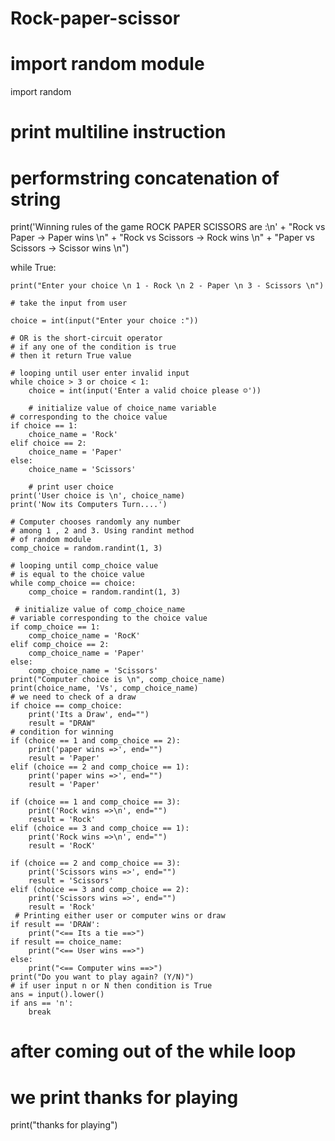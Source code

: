 # Rock-paper-scissor
# import random module
import random
# print multiline instruction
# performstring concatenation of string
print('Winning rules of the game ROCK PAPER SCISSORS are :\n'
      + "Rock vs Paper -> Paper wins \n"
      + "Rock vs Scissors -> Rock wins \n"
      + "Paper vs Scissors -> Scissor wins \n")

while True:

    print("Enter your choice \n 1 - Rock \n 2 - Paper \n 3 - Scissors \n")

    # take the input from user

    choice = int(input("Enter your choice :"))

    # OR is the short-circuit operator
    # if any one of the condition is true
    # then it return True value

    # looping until user enter invalid input
    while choice > 3 or choice < 1:
        choice = int(input('Enter a valid choice please ☺'))

        # initialize value of choice_name variable
    # corresponding to the choice value
    if choice == 1:
        choice_name = 'Rock'
    elif choice == 2:
        choice_name = 'Paper'
    else:
        choice_name = 'Scissors'

        # print user choice
    print('User choice is \n', choice_name)
    print('Now its Computers Turn....')

    # Computer chooses randomly any number
    # among 1 , 2 and 3. Using randint method
    # of random module
    comp_choice = random.randint(1, 3)

    # looping until comp_choice value
    # is equal to the choice value
    while comp_choice == choice:
        comp_choice = random.randint(1, 3)

     # initialize value of comp_choice_name
    # variable corresponding to the choice value
    if comp_choice == 1:
        comp_choice_name = 'RocK'
    elif comp_choice == 2:
        comp_choice_name = 'Paper'
    else:
        comp_choice_name = 'Scissors'
    print("Computer choice is \n", comp_choice_name)
    print(choice_name, 'Vs', comp_choice_name)
    # we need to check of a draw
    if choice == comp_choice:
        print('Its a Draw', end="")
        result = "DRAW"
    # condition for winning
    if (choice == 1 and comp_choice == 2):
        print('paper wins =>', end="")
        result = 'Paper'
    elif (choice == 2 and comp_choice == 1):
        print('paper wins =>', end="")
        result = 'Paper'

    if (choice == 1 and comp_choice == 3):
        print('Rock wins =>\n', end="")
        result = 'Rock'
    elif (choice == 3 and comp_choice == 1):
        print('Rock wins =>\n', end="")
        result = 'RocK'

    if (choice == 2 and comp_choice == 3):
        print('Scissors wins =>', end="")
        result = 'Scissors'
    elif (choice == 3 and comp_choice == 2):
        print('Scissors wins =>', end="")
        result = 'Rock'
     # Printing either user or computer wins or draw
    if result == 'DRAW':
        print("<== Its a tie ==>")
    if result == choice_name:
        print("<== User wins ==>")
    else:
        print("<== Computer wins ==>")
    print("Do you want to play again? (Y/N)")
    # if user input n or N then condition is True
    ans = input().lower()
    if ans == 'n':
        break
# after coming out of the while loop
# we print thanks for playing
print("thanks for playing")

